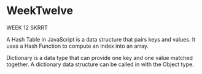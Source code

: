 # WeekTwelve
WEEK 12 SKRRT

A Hash Table in JavaScript is a data structure that pairs keys and values. It uses a Hash Function to compute an index into an array. 

Dictionary is a data type that can provide one key and one value matched together. A dictionary data structure can be called in with the Object type. 